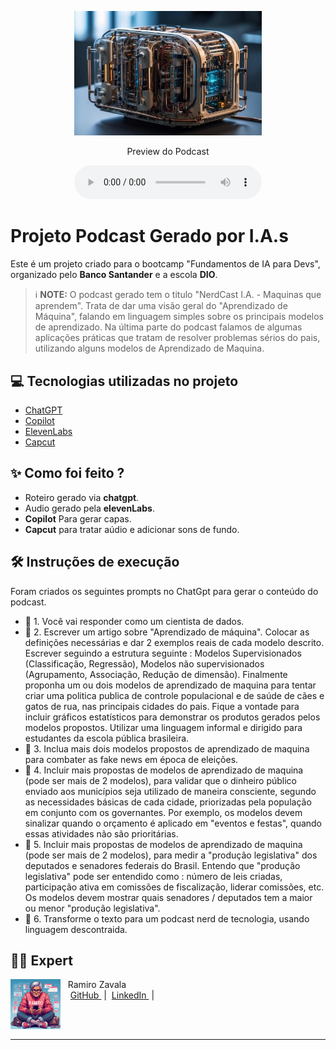 <p align="center">
<img 
    src="./assets/Podcast_ML_Cover.jpg"
    width="300"
/>
</p>

<p align="center">
    Preview do Podcast
</p>

<div align="center">
    <audio src="output/Podcast_Machine_Learning.MP3" controls title="Podcast Machine Learning"></audio>
</div>

# Projeto Podcast Gerado por I.A.s

Este é um projeto criado para o bootcamp "Fundamentos de IA para Devs", organizado pelo **Banco Santander** e a escola **DIO**.

 > ℹ️ **NOTE:** O podcast gerado tem o titulo "NerdCast I.A. - Maquinas que aprendem".
 Trata de dar uma visão geral do "Aprendizado de Máquina", falando em linguagem simples sobre os principais modelos de aprendizado. Na última parte do podcast falamos de algumas aplicações práticas que tratam de resolver problemas sérios do pais, utilizando alguns modelos de Aprendizado de Maquina.


## 💻 Tecnologias utilizadas no projeto

- [ChatGPT](https://chat.openai.com/) 
- [Copilot](https://copilot.microsoft.com/)
- [ElevenLabs](https://beta.elevenlabs.io/)
- [Capcut](https://www.capcut.com/pt-br/)

## ✨ Como foi feito ?

- Roteiro gerado via **chatgpt**.
- Audio gerado pela **elevenLabs**.
- **Copilot** Para gerar capas.
- **Capcut** para tratar aúdio e adicionar sons de fundo.


## 🛠️ Instruções de execução

Foram criados os seguintes prompts no ChatGpt para gerar o conteúdo do podcast.

- 🤖 1. Você vai responder como um cientista de dados.
- 🤖 2. Escrever um artigo sobre "Aprendizado de máquina". Colocar as definições necessárias e dar 2 exemplos reais de cada modelo descrito. Escrever seguindo a estrutura seguinte : Modelos Supervisionados (Classificação, Regressão), Modelos não supervisionados (Agrupamento, Associação, Redução de dimensão). Finalmente proponha um ou dois modelos de aprendizado de maquina para tentar criar uma politica publica de controle populacional e de saúde de cães e gatos de rua, nas principais cidades do pais. Fique a vontade para incluir gráficos estatísticos para demonstrar os produtos gerados pelos modelos propostos. Utilizar uma linguagem informal e dirigido para estudantes da escola pública brasileira.
- 🤖 3. Inclua mais dois modelos propostos de aprendizado de maquina para combater as fake news em época de eleições.
- 🤖 4. Incluir mais propostas de modelos de aprendizado de maquina (pode ser mais de 2 modelos), para validar que o dinheiro público enviado aos municípios seja utilizado de maneira consciente, segundo as necessidades básicas de cada cidade, priorizadas pela população em conjunto com os governantes. Por exemplo, os modelos devem sinalizar quando o orçamento é aplicado em "eventos e festas", quando essas atividades não são prioritárias. 
- 🤖 5. Incluir mais propostas de modelos de aprendizado de maquina (pode ser mais de 2 modelos), para medir a "produção legislativa" dos deputados e senadores federais do Brasil. Entendo que "produção legislativa" pode ser entendido como : número de leis criadas, participação ativa em comissões de fiscalização, liderar comissões, etc. Os modelos devem mostrar quais senadores / deputados tem a maior ou menor "produção legislativa". 
- 🤖 6. Transforme o texto para um podcast nerd de tecnologia, usando linguagem descontraida.


## 👨‍💻 Expert

<p>
    <img 
      align=left 
      margin=10 
      width=80 
      src="./assets/Avatar_Ramiro.jpeg"
    />
    <p>&nbsp&nbsp&nbspRamiro Zavala<br>
    &nbsp&nbsp&nbsp
    <a 
        href="https://github.com/ramiro-ebac-2022/">
        GitHub
    </a>
    &nbsp;|&nbsp;
    <a 
        href="www.linkedin.com/in/ramiro-arce">
        LinkedIn
    </a>
    &nbsp;|&nbsp;
</p>
</p>
<br/><br/>
<p>

---
